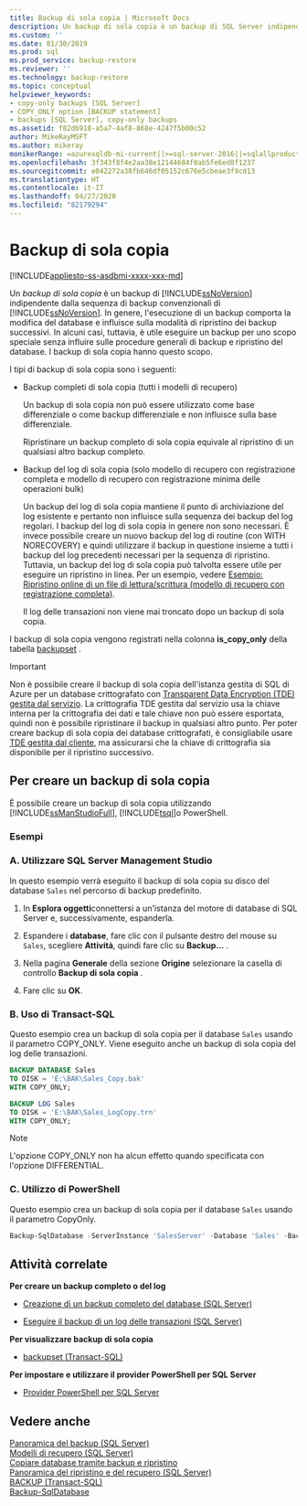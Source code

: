 ```yaml
---
title: Backup di sola copia | Microsoft Docs
description: Un backup di sola copia è un backup di SQL Server indipendente dalla sequenza dei backup di SQL Server. Non influisce sulla modalità di ripristino dei backup successivi.
ms.custom: ''
ms.date: 01/30/2019
ms.prod: sql
ms.prod_service: backup-restore
ms.reviewer: ''
ms.technology: backup-restore
ms.topic: conceptual
helpviewer_keywords:
- copy-only backups [SQL Server]
- COPY_ONLY option [BACKUP statement]
- backups [SQL Server], copy-only backups
ms.assetid: f82d6918-a5a7-4af8-868e-4247f5b00c52
author: MikeRayMSFT
ms.author: mikeray
monikerRange: =azuresqldb-mi-current||>=sql-server-2016||=sqlallproducts-allversions||>=sql-server-linux-2017
ms.openlocfilehash: 3f343f8f4e2aa38e12144684f0ab5fe6ed8f1237
ms.sourcegitcommit: e042272a38fb646df05152c676e5cbeae3f9cd13
ms.translationtype: HT
ms.contentlocale: it-IT
ms.lasthandoff: 04/27/2020
ms.locfileid: "82179294"
---
```

# <a name="copy-only-backups"></a>Backup di sola copia
[!INCLUDE[appliesto-ss-asdbmi-xxxx-xxx-md](../../includes/appliesto-ss-asdbmi-xxxx-xxx-md.md)]

Un *backup di sola copia* è un backup di [!INCLUDE[ssNoVersion](../../includes/ssnoversion-md.md)] indipendente dalla sequenza di backup convenzionali di [!INCLUDE[ssNoVersion](../../includes/ssnoversion-md.md)]. In genere, l'esecuzione di un backup comporta la modifica del database e influisce sulla modalità di ripristino dei backup successivi. In alcuni casi, tuttavia, è utile eseguire un backup per uno scopo speciale senza influire sulle procedure generali di backup e ripristino del database. I backup di sola copia hanno questo scopo.
  
 I tipi di backup di sola copia sono i seguenti:  
  
- Backup completi di sola copia (tutti i modelli di recupero)  
  
     Un backup di sola copia non può essere utilizzato come base differenziale o come backup differenziale e non influisce sulla base differenziale.  
  
     Ripristinare un backup completo di sola copia equivale al ripristino di un qualsiasi altro backup completo.  
  
- Backup del log di sola copia (solo modello di recupero con registrazione completa e modello di recupero con registrazione minima delle operazioni bulk)  

     Un backup del log di sola copia mantiene il punto di archiviazione del log esistente e pertanto non influisce sulla sequenza dei backup del log regolari. I backup del log di sola copia in genere non sono necessari. È invece possibile creare un nuovo backup del log di routine (con WITH NORECOVERY) e quindi utilizzare il backup in questione insieme a tutti i backup del log precedenti necessari per la sequenza di ripristino. Tuttavia, un backup del log di sola copia può talvolta essere utile per eseguire un ripristino in linea. Per un esempio, vedere [Esempio: Ripristino online di un file di lettura/scrittura &#40;modello di recupero con registrazione completa&#41;](../../relational-databases/backup-restore/example-online-restore-of-a-read-write-file-full-recovery-model.md).  

     Il log delle transazioni non viene mai troncato dopo un backup di sola copia.  
  
 I backup di sola copia vengono registrati nella colonna **is_copy_only** della tabella [backupset](../../relational-databases/system-tables/backupset-transact-sql.md) .  
 
 > [!IMPORTANT]  
> Non è possibile creare il backup di sola copia dell'istanza gestita di SQL di Azure per un database crittografato con [Transparent Data Encryption (TDE) gestita dal servizio](https://docs.microsoft.com/azure/sql-database/transparent-data-encryption-azure-sql?tabs=azure-portal#service-managed-transparent-data-encryption). La crittografia TDE gestita dal servizio usa la chiave interna per la crittografia dei dati e tale chiave non può essere esportata, quindi non è possibile ripristinare il backup in qualsiasi altro punto. Per poter creare backup di sola copia dei database crittografati, è consigliabile usare [TDE gestita dal cliente](https://docs.microsoft.com/azure/sql-database/transparent-data-encryption-byok-azure-sql), ma assicurarsi che la chiave di crittografia sia disponibile per il ripristino successivo.
  
## <a name="to-create-a-copy-only-backup"></a>Per creare un backup di sola copia  
 È possibile creare un backup di sola copia utilizzando [!INCLUDE[ssManStudioFull](../../includes/ssmanstudiofull-md.md)], [!INCLUDE[tsql](../../includes/tsql-md.md)]o PowerShell.  

### <a name="examples"></a>Esempi  
###  <a name="a-using-sql-server-management-studio"></a><a name="SSMSProcedure"></a> A. Utilizzare SQL Server Management Studio  
In questo esempio verrà eseguito il backup di sola copia su disco del database `Sales` nel percorso di backup predefinito.

1. In **Esplora oggetti**connettersi a un'istanza del motore di database di SQL Server e, successivamente, espanderla.

1. Espandere i **database**, fare clic con il pulsante destro del mouse su `Sales`, scegliere **Attività**, quindi fare clic su **Backup...** .

1. Nella pagina **Generale** della sezione **Origine** selezionare la casella di controllo **Backup di sola copia** .

1. Fare clic su **OK**.

###  <a name="b-using-transact-sql"></a><a name="TsqlProcedure"></a>B. Uso di Transact-SQL  
Questo esempio crea un backup di sola copia per il database `Sales` usando il parametro COPY_ONLY.  Viene eseguito anche un backup di sola copia del log delle transazioni.

```sql
BACKUP DATABASE Sales
TO DISK = 'E:\BAK\Sales_Copy.bak'
WITH COPY_ONLY;

BACKUP LOG Sales
TO DISK = 'E:\BAK\Sales_LogCopy.trn'
WITH COPY_ONLY;
```
  
> [!NOTE]  
> L'opzione COPY_ONLY non ha alcun effetto quando specificata con l'opzione DIFFERENTIAL.  

  
###  <a name="c-using-powershell"></a><a name="PowerShellProcedure"></a>C. Utilizzo di PowerShell  
Questo esempio crea un backup di sola copia per il database `Sales` usando il parametro CopyOnly.  
```powershell
Backup-SqlDatabase -ServerInstance 'SalesServer' -Database 'Sales' -BackupFile 'E:\BAK\Sales_Copy.bak' -CopyOnly
```  
  
##  <a name="related-tasks"></a><a name="RelatedTasks"></a> Attività correlate  
 **Per creare un backup completo o del log**  
  
- [Creazione di un backup completo del database &#40;SQL Server&#41;](../../relational-databases/backup-restore/create-a-full-database-backup-sql-server.md)  
  
- [Eseguire il backup di un log delle transazioni &#40;SQL Server&#41;](../../relational-databases/backup-restore/back-up-a-transaction-log-sql-server.md)  

 **Per visualizzare backup di sola copia**  
  
- [backupset &#40;Transact-SQL&#41;](../../relational-databases/system-tables/backupset-transact-sql.md)  
  
 **Per impostare e utilizzare il provider PowerShell per SQL Server**  
  
- [Provider PowerShell per SQL Server](../../relational-databases/scripting/sql-server-powershell-provider.md)  

## <a name="see-also"></a>Vedere anche  
 [Panoramica del backup &#40;SQL Server&#41;](../../relational-databases/backup-restore/backup-overview-sql-server.md)   
 [Modelli di recupero &#40;SQL Server&#41;](../../relational-databases/backup-restore/recovery-models-sql-server.md)   
 [Copiare database tramite backup e ripristino](../../relational-databases/databases/copy-databases-with-backup-and-restore.md)   
 [Panoramica del ripristino e del recupero &#40;SQL Server&#41;](../../relational-databases/backup-restore/restore-and-recovery-overview-sql-server.md)  
[BACKUP (Transact-SQL)](../../t-sql/statements/backup-transact-sql.md)  
[Backup-SqlDatabase](/powershell/module/sqlserver/backup-sqldatabase)

  
